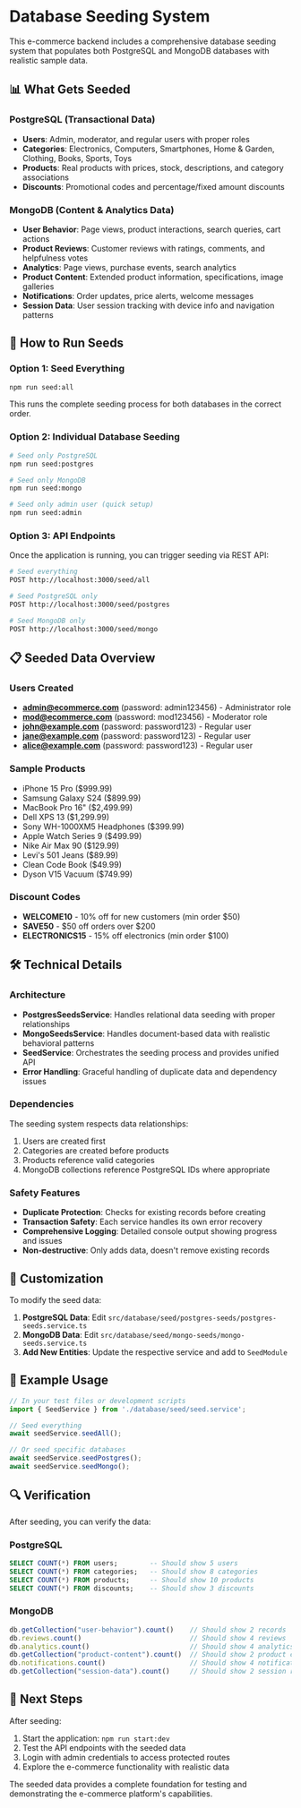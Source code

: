 # Database Seeding System

This e-commerce backend includes a comprehensive database seeding system that populates both PostgreSQL and MongoDB databases with realistic sample data.

## 📊 What Gets Seeded

### PostgreSQL (Transactional Data)
- **Users**: Admin, moderator, and regular users with proper roles
- **Categories**: Electronics, Computers, Smartphones, Home & Garden, Clothing, Books, Sports, Toys
- **Products**: Real products with prices, stock, descriptions, and category associations
- **Discounts**: Promotional codes and percentage/fixed amount discounts

### MongoDB (Content & Analytics Data)
- **User Behavior**: Page views, product interactions, search queries, cart actions
- **Product Reviews**: Customer reviews with ratings, comments, and helpfulness votes
- **Analytics**: Page views, purchase events, search analytics
- **Product Content**: Extended product information, specifications, image galleries
- **Notifications**: Order updates, price alerts, welcome messages
- **Session Data**: User session tracking with device info and navigation patterns

## 🚀 How to Run Seeds

### Option 1: Seed Everything
```bash
npm run seed:all
```
This runs the complete seeding process for both databases in the correct order.

### Option 2: Individual Database Seeding
```bash
# Seed only PostgreSQL
npm run seed:postgres

# Seed only MongoDB  
npm run seed:mongo

# Seed only admin user (quick setup)
npm run seed:admin
```

### Option 3: API Endpoints
Once the application is running, you can trigger seeding via REST API:

```bash
# Seed everything
POST http://localhost:3000/seed/all

# Seed PostgreSQL only
POST http://localhost:3000/seed/postgres

# Seed MongoDB only
POST http://localhost:3000/seed/mongo
```

## 📋 Seeded Data Overview

### Users Created
- **admin@ecommerce.com** (password: admin123456) - Administrator role
- **mod@ecommerce.com** (password: mod123456) - Moderator role  
- **john@example.com** (password: password123) - Regular user
- **jane@example.com** (password: password123) - Regular user
- **alice@example.com** (password: password123) - Regular user

### Sample Products
- iPhone 15 Pro ($999.99)
- Samsung Galaxy S24 ($899.99)
- MacBook Pro 16" ($2,499.99)
- Dell XPS 13 ($1,299.99)
- Sony WH-1000XM5 Headphones ($399.99)
- Apple Watch Series 9 ($499.99)
- Nike Air Max 90 ($129.99)
- Levi's 501 Jeans ($89.99)
- Clean Code Book ($49.99)
- Dyson V15 Vacuum ($749.99)

### Discount Codes
- **WELCOME10** - 10% off for new customers (min order $50)
- **SAVE50** - $50 off orders over $200
- **ELECTRONICS15** - 15% off electronics (min order $100)

## 🛠 Technical Details

### Architecture
- **PostgresSeedsService**: Handles relational data seeding with proper relationships
- **MongoSeedsService**: Handles document-based data with realistic behavioral patterns
- **SeedService**: Orchestrates the seeding process and provides unified API
- **Error Handling**: Graceful handling of duplicate data and dependency issues

### Dependencies
The seeding system respects data relationships:
1. Users are created first
2. Categories are created before products
3. Products reference valid categories
4. MongoDB collections reference PostgreSQL IDs where appropriate

### Safety Features
- **Duplicate Protection**: Checks for existing records before creating
- **Transaction Safety**: Each service handles its own error recovery
- **Comprehensive Logging**: Detailed console output showing progress and issues
- **Non-destructive**: Only adds data, doesn't remove existing records

## 🔧 Customization

To modify the seed data:

1. **PostgreSQL Data**: Edit `src/database/seed/postgres-seeds/postgres-seeds.service.ts`
2. **MongoDB Data**: Edit `src/database/seed/mongo-seeds/mongo-seeds.service.ts`
3. **Add New Entities**: Update the respective service and add to `SeedModule`

## 📝 Example Usage

```typescript
// In your test files or development scripts
import { SeedService } from './database/seed/seed.service';

// Seed everything
await seedService.seedAll();

// Or seed specific databases
await seedService.seedPostgres();
await seedService.seedMongo();
```

## 🔍 Verification

After seeding, you can verify the data:

### PostgreSQL
```sql
SELECT COUNT(*) FROM users;        -- Should show 5 users
SELECT COUNT(*) FROM categories;   -- Should show 8 categories  
SELECT COUNT(*) FROM products;     -- Should show 10 products
SELECT COUNT(*) FROM discounts;    -- Should show 3 discounts
```

### MongoDB
```javascript
db.getCollection("user-behavior").count()    // Should show 2 records
db.reviews.count()                           // Should show 4 reviews
db.analytics.count()                         // Should show 4 analytics events
db.getCollection("product-content").count()  // Should show 2 product content records
db.notifications.count()                     // Should show 4 notifications
db.getCollection("session-data").count()     // Should show 2 session records
```

## 🎯 Next Steps

After seeding:
1. Start the application: `npm run start:dev`
2. Test the API endpoints with the seeded data
3. Login with admin credentials to access protected routes
4. Explore the e-commerce functionality with realistic data

The seeded data provides a complete foundation for testing and demonstrating the e-commerce platform's capabilities.
